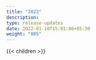 ```yaml
---
title: "2022"
description:
type: release-updates
date: 2022-01-18T15:01:08+05:30
weight: "805"
---
```

{{< children >}}
